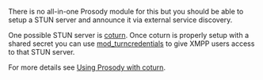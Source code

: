 There is no all-in-one Prosody module for this but you should be able to setup a STUN server and announce it via external service discovery.

One possible STUN server is [coturn](https://github.com/coturn/coturn). Once coturn is properly setup with a shared secret you can use [mod\_turncredentials](https://modules.prosody.im/mod_turncredentials.html) to give XMPP users access to that STUN server.

For more details see [Using Prosody with coturn](https://prosody.im/doc/coturn).
